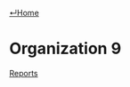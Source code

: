 [↵Home](https://www.totalimagine.com/)

# Organization 9

<a href="http://reports.org9.totalimagine.com/">Reports</a>